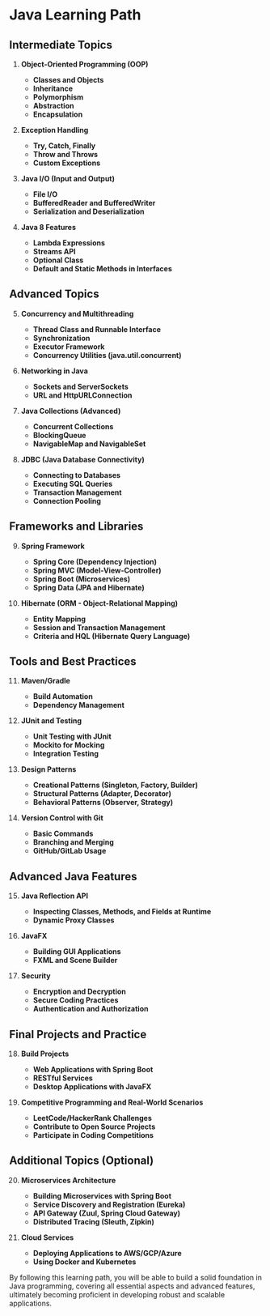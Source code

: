 
# Java Learning Path

## Intermediate Topics

1. **Object-Oriented Programming (OOP)**
   - **Classes and Objects**
   - **Inheritance**
   - **Polymorphism**
   - **Abstraction**
   - **Encapsulation**

2. **Exception Handling**
   - **Try, Catch, Finally**
   - **Throw and Throws**
   - **Custom Exceptions**

3. **Java I/O (Input and Output)**
   - **File I/O**
   - **BufferedReader and BufferedWriter**
   - **Serialization and Deserialization**

4. **Java 8 Features**
   - **Lambda Expressions**
   - **Streams API**
   - **Optional Class**
   - **Default and Static Methods in Interfaces**

## Advanced Topics

5. **Concurrency and Multithreading**
   - **Thread Class and Runnable Interface**
   - **Synchronization**
   - **Executor Framework**
   - **Concurrency Utilities (java.util.concurrent)**

6. **Networking in Java**
   - **Sockets and ServerSockets**
   - **URL and HttpURLConnection**

7. **Java Collections (Advanced)**
   - **Concurrent Collections**
   - **BlockingQueue**
   - **NavigableMap and NavigableSet**

8. **JDBC (Java Database Connectivity)**
   - **Connecting to Databases**
   - **Executing SQL Queries**
   - **Transaction Management**
   - **Connection Pooling**

## Frameworks and Libraries

9. **Spring Framework**
   - **Spring Core (Dependency Injection)**
   - **Spring MVC (Model-View-Controller)**
   - **Spring Boot (Microservices)**
   - **Spring Data (JPA and Hibernate)**

10. **Hibernate (ORM - Object-Relational Mapping)**
    - **Entity Mapping**
    - **Session and Transaction Management**
    - **Criteria and HQL (Hibernate Query Language)**

## Tools and Best Practices

11. **Maven/Gradle**
    - **Build Automation**
    - **Dependency Management**

12. **JUnit and Testing**
    - **Unit Testing with JUnit**
    - **Mockito for Mocking**
    - **Integration Testing**

13. **Design Patterns**
    - **Creational Patterns (Singleton, Factory, Builder)**
    - **Structural Patterns (Adapter, Decorator)**
    - **Behavioral Patterns (Observer, Strategy)**

14. **Version Control with Git**
    - **Basic Commands**
    - **Branching and Merging**
    - **GitHub/GitLab Usage**

## Advanced Java Features

15. **Java Reflection API**
    - **Inspecting Classes, Methods, and Fields at Runtime**
    - **Dynamic Proxy Classes**

16. **JavaFX**
    - **Building GUI Applications**
    - **FXML and Scene Builder**

17. **Security**
    - **Encryption and Decryption**
    - **Secure Coding Practices**
    - **Authentication and Authorization**

## Final Projects and Practice

18. **Build Projects**
    - **Web Applications with Spring Boot**
    - **RESTful Services**
    - **Desktop Applications with JavaFX**

19. **Competitive Programming and Real-World Scenarios**
    - **LeetCode/HackerRank Challenges**
    - **Contribute to Open Source Projects**
    - **Participate in Coding Competitions**

## Additional Topics (Optional)

20. **Microservices Architecture**
    - **Building Microservices with Spring Boot**
    - **Service Discovery and Registration (Eureka)**
    - **API Gateway (Zuul, Spring Cloud Gateway)**
    - **Distributed Tracing (Sleuth, Zipkin)**

21. **Cloud Services**
    - **Deploying Applications to AWS/GCP/Azure**
    - **Using Docker and Kubernetes**

By following this learning path, you will be able to build a solid foundation in Java programming, covering all essential aspects and advanced features, ultimately becoming proficient in developing robust and scalable applications.
